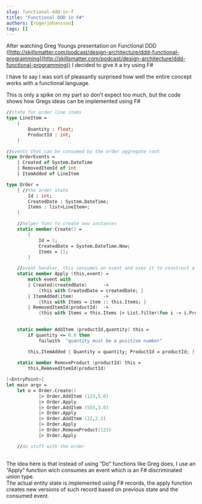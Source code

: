 ```yaml
---
slug: functional-ddd-in-f
title: "Functional DDD in F#"
authors: [rogerjohansson]
tags: []
---
```

After watching Greg Youngs presentation on Functional DDD ([http://skillsmatter.com/podcast/design-architecture/ddd-functional-programming](http://skillsmatter.com/podcast/design-architecture/ddd-functional-programming)) I decided to give it a try using F#

<!-- truncate -->

I have to say I was sort of pleasantly surprised how well the entire concept works with a functional language.

This is only a spike on my part so don’t expect too much, but the code shows how Gregs ideas can be implemented using F#

```fsharp
//state for order line items
type LineItem =
    {
        Quantity : float;
        ProductId : int;
    }

//events that can be consumed by the order aggregate root
type OrderEvents =
    | Created of System.DateTime
    | RemovedItemId of int
    | ItemAdded of LineItem

type Order = 
    { //the order state 
        Id : int;
        CreatedDate : System.DateTime;
        Items : list<LineItem>;
    }

    //helper func to create new instances
    static member Create() = 
        { 
            Id = 1; 
            CreatedDate = System.DateTime.Now; 
            Items = []; 
        }

    //event handler, this consumes an event and uses it to construct a new version of the "this" argument
    static member Apply (this,event) = 
        match event with
        | Created(createdDate)      -> 
            {this with CreatedDate = createdDate; }
        | ItemAdded(item)           -> 
            {this with Items = item :: this.Items; }
        | RemovedItemId(productId)  -> 
            {this with Items = this.Items |> List.filter(fun i -> i.ProductId <> productId); }

    
    static member AddItem (productId,quantity) this =
        if quantity <= 0.0 then 
            failwith  "quantity must be a positive number"

        this,ItemAdded { Quantity = quantity; ProductId = productId; }
    
    static member RemoveProduct (productId) this =
        this,RemovedItemId(productId)

[<EntryPoint>]
let main argv =
    let o = Order.Create() 
            |> Order.AddItem (123,5.0) 
            |> Order.Apply
            |> Order.AddItem (555,3.0)
            |> Order.Apply
            |> Order.AddItem (22,2.2)
            |> Order.Apply 
            |> Order.RemoveProduct(123)
            |> Order.Apply

    //do stuff with the order
   
```

The idea here is that instead of using “Do” functions like Greg does, I use an “Apply” function wich consumes an event which is an F# discriminated union type.  
The actual entity state is implemented using F# records, the apply function creates new versions of such record based on previous state and the consumed event.
